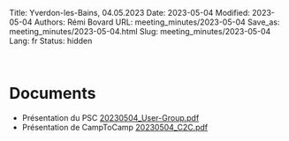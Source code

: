 Title: Yverdon-les-Bains, 04.05.2023
Date: 2023-05-04
Modified: 2023-05-04
Authors: Rémi Bovard
URL: meeting_minutes/2023-05-04
Save_as: meeting_minutes/2023-05-04.html
Slug: meeting_minutes/2023-05-04
Lang: fr
Status: hidden

<br />

# Documents

* Présentation du PSC [20230504_User-Group.pdf]({filename}/documents/meetings/2023-05-04/20230504_User-Group.pdf)
* Présentation de CampToCamp [20230504_C2C.pdf]({filename}/documents/meetings/2023-05-04/20230504_C2C.pdf)
